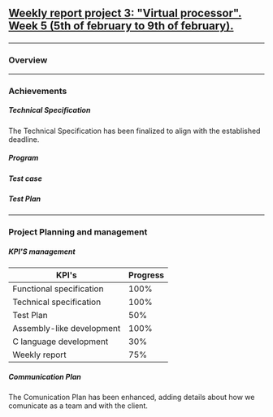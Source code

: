 <h2><u><strong>Weekly report project 3: "Virtual processor". Week 5 (5th of february to 9th of february).</strong></u>

------------------------

<h3>Overview</h3>


------------------------

<h3>Achievements</h3>

<h5>Technical Specification</h5>

The Technical Specification has been finalized to align with the established deadline.

<h5>Program</h5>

<h5>Test case</h5>

<h5>Test Plan</h5>

------------------------

<h3>Project Planning and management</h3>

<h5>KPI'S management </h5>

| KPI's   | Progress |
| -------- | ------- |
| Functional specification  | 100%   |
| Technical specification | 100%   |
| Test Plan| 50%   |
| Assembly-like development | 100%   |
| C language development | 30%  |
| Weekly report  | 75%   |

<h5>Communication Plan</h5>

The Comunication Plan has been enhanced, adding details about how we comunicate as a team and with the client.

<h5></h5>
